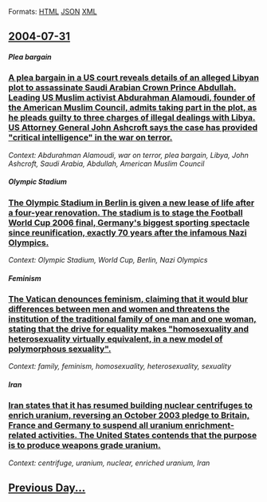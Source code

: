 
Formats: [HTML](2004/07/31/index.html)  [JSON](2004/07/31/index.json)  [XML](2004/07/31/index.xml)  

## [2004-07-31](/news/2004/07/31/index.md)

##### Plea bargain
### [ A plea bargain in a US court reveals details of an alleged Libyan plot to assassinate Saudi Arabian Crown Prince Abdullah. Leading US Muslim activist Abdurahman Alamoudi, founder of the American Muslim Council, admits taking part in the plot, as he pleads guilty to three charges of illegal dealings with Libya. US Attorney General John Ashcroft says the case has provided "critical intelligence" in the war on terror. ](/news/2004/07/31/a-plea-bargain-in-a-us-court-reveals-details-of-an-alleged-libyan-plot-to-assassinate-saudi-arabian-crown-prince-abdullah-leading-us-musli.md)
_Context: Abdurahman Alamoudi, war on terror, plea bargain, Libya, John Ashcroft, Saudi Arabia, Abdullah, American Muslim Council_

##### Olympic Stadium
### [ The Olympic Stadium in Berlin is given a new lease of life after a four-year renovation. The stadium is to stage the Football World Cup 2006 final, Germany's biggest sporting spectacle since reunification, exactly 70 years after the infamous Nazi Olympics. ](/news/2004/07/31/the-olympic-stadium-in-berlin-is-given-a-new-lease-of-life-after-a-four-year-renovation-the-stadium-is-to-stage-the-football-world-cup-200.md)
_Context: Olympic Stadium, World Cup, Berlin, Nazi Olympics_

##### Feminism
### [ The Vatican denounces feminism, claiming that it would blur differences between men and women and threatens the institution of the traditional family of one man and one woman, stating that the drive for equality makes "homosexuality and heterosexuality virtually equivalent, in a new model of polymorphous sexuality". ](/news/2004/07/31/the-vatican-denounces-feminism-claiming-that-it-would-blur-differences-between-men-and-women-and-threatens-the-institution-of-the-traditio.md)
_Context: family, feminism, homosexuality, heterosexuality, sexuality_

##### Iran
### [ Iran states that it has resumed building nuclear centrifuges to enrich uranium, reversing an October 2003 pledge to Britain, France and Germany to suspend all uranium enrichment-related activities. The United States contends that the purpose is to produce weapons grade uranium. ](/news/2004/07/31/iran-states-that-it-has-resumed-building-nuclear-centrifuges-to-enrich-uranium-reversing-an-october-2003-pledge-to-britain-france-and-ger.md)
_Context: centrifuge, uranium, nuclear, enriched uranium, Iran_

## [Previous Day...](/news/2004/07/30/index.md)

